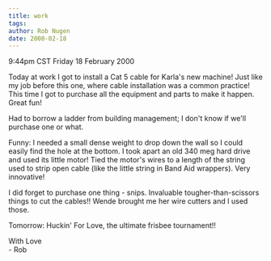 ```yaml
---
title: work
tags: 
author: Rob Nugen
date: 2000-02-18
---
```


<title>Today at work</title>
<p class=date>9:44pm CST Friday 18 February 2000</p>

<p>Today at work I got to install a Cat 5 cable for Karla's new machine!  Just like my job before this one, where cable installation was a common practice!  This time I got to purchase all the equipment and parts to make it happen.  Great fun!

<p>Had to borrow a ladder from building management; I don't know if we'll purchase one or what.

<p>Funny: I needed a small dense weight to drop down the wall so I
could easily find the hole at the bottom.  I took apart an old 340 meg
hard drive and used its little motor!  Tied the motor's wires to a
length of the string used to strip open cable (like the little string
in Band Aid wrappers).  Very innovative!

<p>I did forget to purchase one thing - snips.  Invaluable
tougher-than-scissors things to cut the cables!!  Wende brought me her
wire cutters and I used those.

<p>Tomorrow:  Huckin' For Love, the ultimate frisbee tournament!!

<p>With Love
<br>- Rob

